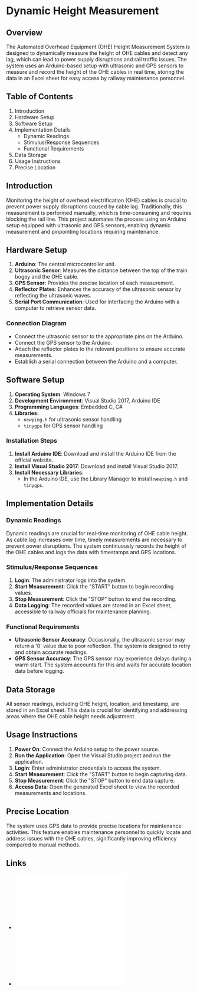 # Dynamic Height Measurement

## Overview

The Automated Overhead Equipment (OHE) Height Measurement System is designed to dynamically measure the height of OHE cables and detect any lag, which can lead to power supply disruptions and rail traffic issues. The system uses an Arduino-based setup with ultrasonic and GPS sensors to measure and record the height of the OHE cables in real time, storing the data in an Excel sheet for easy access by railway maintenance personnel.

## Table of Contents

1. Introduction
2. Hardware Setup
3. Software Setup
4. Implementation Details
   - Dynamic Readings
   - Stimulus/Response Sequences
   - Functional Requirements
5. Data Storage
6. Usage Instructions
7. Precise Location

## Introduction

Monitoring the height of overhead electrification (OHE) cables is crucial to prevent power supply disruptions caused by cable lag. Traditionally, this measurement is performed manually, which is time-consuming and requires blocking the rail line. This project automates the process using an Arduino setup equipped with ultrasonic and GPS sensors, enabling dynamic measurement and pinpointing locations requiring maintenance.

## Hardware Setup

1. **Arduino**: The central microcontroller unit.
2. **Ultrasonic Sensor**: Measures the distance between the top of the train bogey and the OHE cable.
3. **GPS Sensor**: Provides the precise location of each measurement.
4. **Reflector Plates**: Enhances the accuracy of the ultrasonic sensor by reflecting the ultrasonic waves.
5. **Serial Port Communication**: Used for interfacing the Arduino with a computer to retrieve sensor data.

### Connection Diagram

- Connect the ultrasonic sensor to the appropriate pins on the Arduino.
- Connect the GPS sensor to the Arduino.
- Attach the reflector plates to the relevant positions to ensure accurate measurements.
- Establish a serial connection between the Arduino and a computer.

## Software Setup

1. **Operating System**: Windows 7
2. **Development Environment**: Visual Studio 2017, Arduino IDE
3. **Programming Languages**: Embedded C, C#
4. **Libraries**:
   - `newping.h` for ultrasonic sensor handling
   - `tinygps` for GPS sensor handling

### Installation Steps

1. **Install Arduino IDE**: Download and install the Arduino IDE from the official website.
2. **Install Visual Studio 2017**: Download and install Visual Studio 2017.
3. **Install Necessary Libraries**:
   - In the Arduino IDE, use the Library Manager to install `newping.h` and `tinygps`.

## Implementation Details

### Dynamic Readings

Dynamic readings are crucial for real-time monitoring of OHE cable height. As cable lag increases over time, timely measurements are necessary to prevent power disruptions. The system continuously records the height of the OHE cables and logs the data with timestamps and GPS locations.

### Stimulus/Response Sequences

1. **Login**: The administrator logs into the system.
2. **Start Measurement**: Click the "START" button to begin recording values.
3. **Stop Measurement**: Click the "STOP" button to end the recording.
4. **Data Logging**: The recorded values are stored in an Excel sheet, accessible to railway officials for maintenance planning.

### Functional Requirements

- **Ultrasonic Sensor Accuracy**: Occasionally, the ultrasonic sensor may return a '0' value due to poor reflection. The system is designed to retry and obtain accurate readings.
- **GPS Sensor Accuracy**: The GPS sensor may experience delays during a warm start. The system accounts for this and waits for accurate location data before logging.

## Data Storage

All sensor readings, including OHE height, location, and timestamp, are stored in an Excel sheet. This data is crucial for identifying and addressing areas where the OHE cable height needs adjustment.

## Usage Instructions

1. **Power On**: Connect the Arduino setup to the power source.
2. **Run the Application**: Open the Visual Studio project and run the application.
3. **Login**: Enter administrator credentials to access the system.
4. **Start Measurement**: Click the "START" button to begin capturing data.
5. **Stop Measurement**: Click the "STOP" button to end data capture.
6. **Access Data**: Open the generated Excel sheet to view the recorded measurements and locations.

## Precise Location

The system uses GPS data to provide precise locations for maintenance activities. This feature enables maintenance personnel to quickly locate and address issues with the OHE cables, significantly improving efficiency compared to manual methods.

## Links

- ![Presentation Preview](Presentation.pdf)
- ![Report Preview](Report.pdf)

